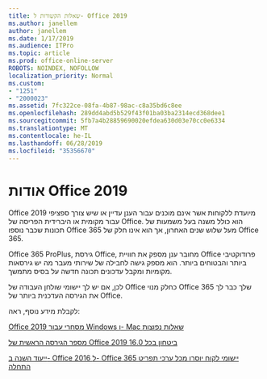 ```yaml
---
title: שאלות הקשורות ל- Office 2019
ms.author: janellem
author: janellem
ms.date: 1/17/2019
ms.audience: ITPro
ms.topic: article
ms.prod: office-online-server
ROBOTS: NOINDEX, NOFOLLOW
localization_priority: Normal
ms.custom:
- "1251"
- "2000023"
ms.assetid: 7fc322ce-08fa-4b87-98ac-c8a35bd6c8ee
ms.openlocfilehash: 289dd4abd5b529f43f01ba03ba2314ecd368dee1
ms.sourcegitcommit: 5fb7a4b28859690020efdea630d03e70cc0e6334
ms.translationtype: MT
ms.contentlocale: he-IL
ms.lasthandoff: 06/28/2019
ms.locfileid: "35356670"
---
```

# <a name="about-office-2019"></a>אודות Office 2019

Office 2019 מיועדת ללקוחות אשר אינם מוכנים עבור הענן עדיין או שיש צורך ספציפי עבור מקומית או היברידית הפריסה של Office. הוא כולל משנה בעל משמעות של תכונות שכבר נוספו Office 365 מעל שלוש שנים האחרון, אך הוא אינו חלק של Office 365.
  
Office 365 ProPlus, גירסת Office, מחובר ענן מספק את חוויית Office פרודוקטיבי ביותר והבטוחים ביותר. הוא מספק גישה לחבילה של שירותי מעבר מה יש גירסאות מקומיות ומקבל עדכונים תכונה חדשה על בסיס מתמשך.
  
לכן, אם יש לך יישומי שולחן העבודה של Office כחלק מנוי Office 365 שלך כבר לך את הגירסה העדכנית ביותר של Office.
  
לקבלת מידע נוסף, ראה:
  
[Office 2019 מסחרי עבור Windows ו- Mac שאלות נפוצות](https://support.microsoft.com/help/4133312)
  
[מספר הגירסה הראשית של Office 2019 ביטחון בכל 16.0](https://docs.microsoft.com/deployoffice/office2019/overview)
  
[ייעוד השנה ב- Office 2016 ל- Office 365 יישומי לקוח יוסרו מכל ערכי תפריט התחלה](https://support.office.com/article/8fe5e052-76d2-49de-af30-2e84ed3da907?wt.mc_id=Alchemy_ClientDIA)
  